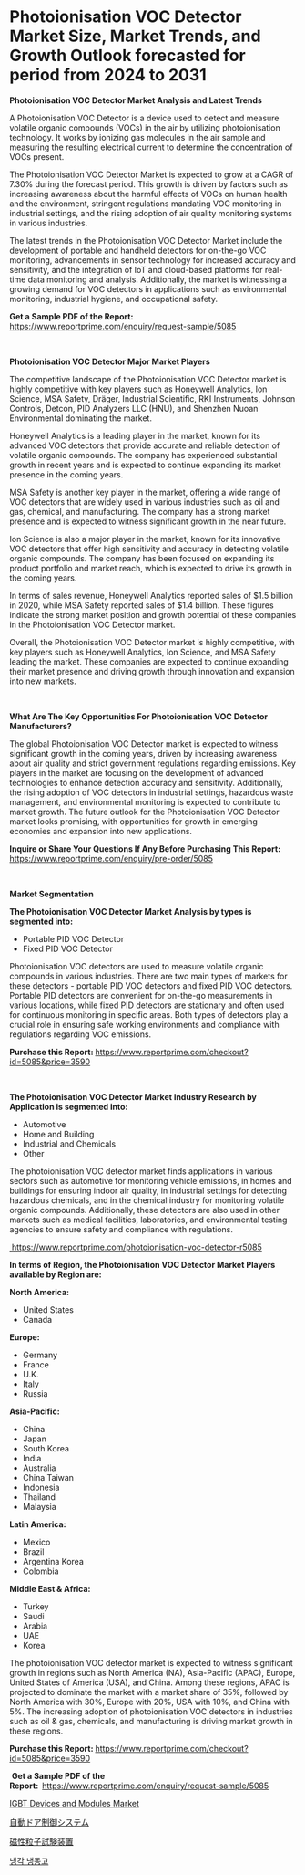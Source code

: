 <p><h1>Photoionisation VOC Detector Market Size, Market Trends, and Growth Outlook forecasted for period from 2024 to 2031</h1></p><p><strong>Photoionisation VOC Detector Market Analysis and Latest Trends</strong></p>
<p><p>A Photoionisation VOC Detector is a device used to detect and measure volatile organic compounds (VOCs) in the air by utilizing photoionisation technology. It works by ionizing gas molecules in the air sample and measuring the resulting electrical current to determine the concentration of VOCs present.</p><p>The Photoionisation VOC Detector Market is expected to grow at a CAGR of 7.30% during the forecast period. This growth is driven by factors such as increasing awareness about the harmful effects of VOCs on human health and the environment, stringent regulations mandating VOC monitoring in industrial settings, and the rising adoption of air quality monitoring systems in various industries.</p><p>The latest trends in the Photoionisation VOC Detector Market include the development of portable and handheld detectors for on-the-go VOC monitoring, advancements in sensor technology for increased accuracy and sensitivity, and the integration of IoT and cloud-based platforms for real-time data monitoring and analysis. Additionally, the market is witnessing a growing demand for VOC detectors in applications such as environmental monitoring, industrial hygiene, and occupational safety.</p></p>
<p><strong>Get a Sample PDF of the Report:&nbsp;</strong> <a href="https://www.reportprime.com/enquiry/request-sample/5085">https://www.reportprime.com/enquiry/request-sample/5085</a></p>
<p>&nbsp;</p>
<p><strong>Photoionisation VOC Detector Major Market Players</strong></p>
<p><p>The competitive landscape of the Photoionisation VOC Detector market is highly competitive with key players such as Honeywell Analytics, Ion Science, MSA Safety, Dräger, Industrial Scientific, RKI Instruments, Johnson Controls, Detcon, PID Analyzers LLC (HNU), and Shenzhen Nuoan Environmental dominating the market.</p><p>Honeywell Analytics is a leading player in the market, known for its advanced VOC detectors that provide accurate and reliable detection of volatile organic compounds. The company has experienced substantial growth in recent years and is expected to continue expanding its market presence in the coming years.</p><p>MSA Safety is another key player in the market, offering a wide range of VOC detectors that are widely used in various industries such as oil and gas, chemical, and manufacturing. The company has a strong market presence and is expected to witness significant growth in the near future.</p><p>Ion Science is also a major player in the market, known for its innovative VOC detectors that offer high sensitivity and accuracy in detecting volatile organic compounds. The company has been focused on expanding its product portfolio and market reach, which is expected to drive its growth in the coming years.</p><p>In terms of sales revenue, Honeywell Analytics reported sales of $1.5 billion in 2020, while MSA Safety reported sales of $1.4 billion. These figures indicate the strong market position and growth potential of these companies in the Photoionisation VOC Detector market.</p><p>Overall, the Photoionisation VOC Detector market is highly competitive, with key players such as Honeywell Analytics, Ion Science, and MSA Safety leading the market. These companies are expected to continue expanding their market presence and driving growth through innovation and expansion into new markets.</p></p>
<p>&nbsp;</p>
<p><strong>What Are The Key Opportunities For Photoionisation VOC Detector Manufacturers?</strong></p>
<p><p>The global Photoionisation VOC Detector market is expected to witness significant growth in the coming years, driven by increasing awareness about air quality and strict government regulations regarding emissions. Key players in the market are focusing on the development of advanced technologies to enhance detection accuracy and sensitivity. Additionally, the rising adoption of VOC detectors in industrial settings, hazardous waste management, and environmental monitoring is expected to contribute to market growth. The future outlook for the Photoionisation VOC Detector market looks promising, with opportunities for growth in emerging economies and expansion into new applications.</p></p>
<p><strong>Inquire or Share Your Questions If Any Before Purchasing This Report:</strong> <a href="https://www.reportprime.com/enquiry/pre-order/5085">https://www.reportprime.com/enquiry/pre-order/5085</a></p>
<p>&nbsp;</p>
<p><strong>Market Segmentation</strong></p>
<p><strong>The Photoionisation VOC Detector Market Analysis by types is segmented into:</strong></p>
<p><ul><li>Portable PID VOC Detector</li><li>Fixed PID VOC Detector</li></ul></p>
<p><p>Photoionisation VOC detectors are used to measure volatile organic compounds in various industries. There are two main types of markets for these detectors - portable PID VOC detectors and fixed PID VOC detectors. Portable PID detectors are convenient for on-the-go measurements in various locations, while fixed PID detectors are stationary and often used for continuous monitoring in specific areas. Both types of detectors play a crucial role in ensuring safe working environments and compliance with regulations regarding VOC emissions.</p></p>
<p><strong>Purchase this Report:&nbsp;</strong><a href="https://www.reportprime.com/checkout?id=5085&price=3590">https://www.reportprime.com/checkout?id=5085&price=3590</a></p>
<p>&nbsp;</p>
<p><strong>The Photoionisation VOC Detector Market Industry Research by Application is segmented into:</strong></p>
<p><ul><li>Automotive</li><li>Home and Building</li><li>Industrial and Chemicals</li><li>Other</li></ul></p>
<p><p>The photoionisation VOC detector market finds applications in various sectors such as automotive for monitoring vehicle emissions, in homes and buildings for ensuring indoor air quality, in industrial settings for detecting hazardous chemicals, and in the chemical industry for monitoring volatile organic compounds. Additionally, these detectors are also used in other markets such as medical facilities, laboratories, and environmental testing agencies to ensure safety and compliance with regulations.</p></p>
<p><a href="https://www.reportprime.com/photoionisation-voc-detector-r5085">&nbsp;https://www.reportprime.com/photoionisation-voc-detector-r5085</a></p>
<p><strong>In terms of Region, the Photoionisation VOC Detector Market Players available by Region are:</strong></p>
<p>
    <p> <strong> North America: </strong>
        <ul>
            <li>United States</li>
            <li>Canada</li>
        </ul>
        </p> 
    <p> <strong> Europe: </strong>
        <ul>
            <li>Germany</li>
            <li>France</li>
            <li>U.K.</li>
            <li>Italy</li>
            <li>Russia</li>
        </ul>
        </p> 
    <p> <strong> Asia-Pacific: </strong>
        <ul>
            <li>China</li>
            <li>Japan</li>
            <li>South Korea</li>
            <li>India</li>
            <li>Australia</li>
            <li>China Taiwan</li>
            <li>Indonesia</li>
            <li>Thailand</li>
            <li>Malaysia</li>
        </ul>
        </p> 
    <p> <strong> Latin America: </strong>
        <ul>
            <li>Mexico</li>
            <li>Brazil</li>
            <li>Argentina Korea</li>
            <li>Colombia</li>
        </ul>
        </p> 
    <p> <strong> Middle East & Africa: </strong>
        <ul>
            <li>Turkey</li>
            <li>Saudi</li>
            <li>Arabia</li>
            <li>UAE</li>
            <li>Korea</li>
        </ul>
    </p>
    </p>
<p><p>The photoionisation VOC detector market is expected to witness significant growth in regions such as North America (NA), Asia-Pacific (APAC), Europe, United States of America (USA), and China. Among these regions, APAC is projected to dominate the market with a market share of 35%, followed by North America with 30%, Europe with 20%, USA with 10%, and China with 5%. The increasing adoption of photoionisation VOC detectors in industries such as oil & gas, chemicals, and manufacturing is driving market growth in these regions.</p></p>
<p><strong>Purchase this Report: </strong><a href="https://www.reportprime.com/checkout?id=5085&price=3590">https://www.reportprime.com/checkout?id=5085&price=3590</a></p>
<p>&nbsp;<strong>Get a Sample PDF of the Report:&nbsp;&nbsp;</strong><a href="https://www.reportprime.com/enquiry/request-sample/5085">https://www.reportprime.com/enquiry/request-sample/5085</a></p>
<p><strong></strong></p>
<p><p><a href="https://github.com/KeeganBarrows2023/Market-Research-Report-List-1/blob/main/igbt-devices-and-modules-market.md">IGBT Devices and Modules Market</a></p><p><a href="https://medium.com/@oliveyew35/%E8%87%AA%E5%8B%95%E3%83%89%E3%82%A2%E5%88%B6%E5%BE%A1%E3%82%B7%E3%82%B9%E3%83%86%E3%83%A0%E5%B8%82%E5%A0%B4%E3%81%AE%E8%A6%8F%E6%A8%A1%E3%81%AF-%E4%B8%96%E7%95%8C%E7%94%A3%E6%A5%AD%E3%81%AB%E3%81%8A%E3%81%91%E3%82%8B%E6%9C%80%E9%81%A9%E3%81%AA%E3%83%9E%E3%83%BC%E3%82%B1%E3%83%86%E3%82%A3%E3%83%B3%E3%82%B0%E3%83%81%E3%83%A3%E3%83%8D%E3%83%AB%E3%82%92%E7%A4%BA%E3%81%97%E3%81%A6%E3%81%84%E3%81%BE%E3%81%99-52d71e13c560">自動ドア制御システム</a></p><p><a href="https://medium.com/@mad.jake/%E7%A3%81%E7%B2%92%E5%AD%90%E6%A4%9C%E6%9F%BB%E8%A3%85%E7%BD%AE%E5%B8%82%E5%A0%B4%E3%81%AE%E5%88%86%E6%9E%90-%E3%82%B0%E3%83%AD%E3%83%BC%E3%83%90%E3%83%AB%E7%94%A3%E6%A5%AD%E3%81%AE%E8%A6%8B%E9%80%9A%E3%81%97%E3%81%A8%E4%BA%88%E6%B8%AC-2024%E5%B9%B4%E3%81%8B%E3%82%892031%E5%B9%B4%E3%81%BE%E3%81%A7-e57c1eb79ace">磁性粒子試験装置</a></p><p><a href="https://github.com/RickyMetzDVM/Market-Research-Report-List-1/blob/main/687396270441.md">냉각 냉동고</a></p></p>
